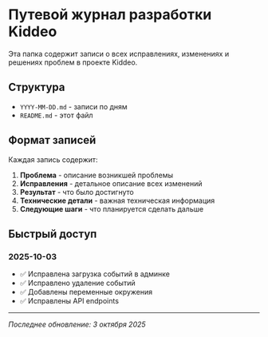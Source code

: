 # Путевой журнал разработки Kiddeo

Эта папка содержит записи о всех исправлениях, изменениях и решениях проблем в проекте Kiddeo.

## Структура

- `YYYY-MM-DD.md` - записи по дням
- `README.md` - этот файл

## Формат записей

Каждая запись содержит:
1. **Проблема** - описание возникшей проблемы
2. **Исправления** - детальное описание всех изменений
3. **Результат** - что было достигнуто
4. **Технические детали** - важная техническая информация
5. **Следующие шаги** - что планируется сделать дальше

## Быстрый доступ

### 2025-10-03
- ✅ Исправлена загрузка событий в админке
- ✅ Исправлено удаление событий
- ✅ Добавлены переменные окружения
- ✅ Исправлены API endpoints

---

*Последнее обновление: 3 октября 2025*
